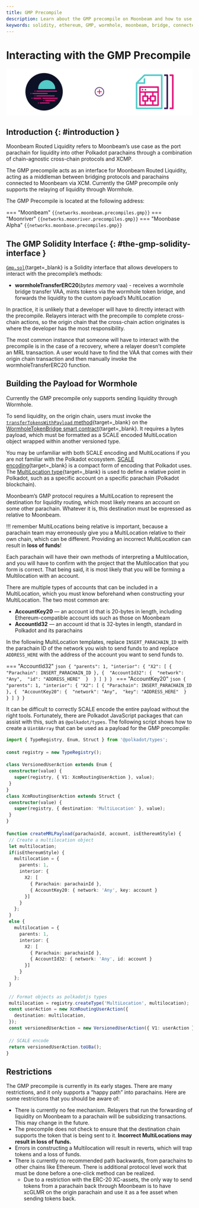 ```yaml
---
title: GMP Precompile
description: Learn about the GMP precompile on Moonbeam and how to use it with the Moonbeam Routed Liquidity program provided by bridges like Wormhole.
keywords: solidity, ethereum, GMP, wormhole, moonbeam, bridge, connected, contracts, MRL
---
```


# Interacting with the GMP Precompile

![GMP Precompile Moonbeam Banner](/images/builders/pallets-precompiles/precompiles/gmp/gmp-banner.png)

## Introduction {: #introduction } 

Moonbeam Routed Liquidity refers to Moonbeam’s use case as the port parachain for liquidity into other Polkadot parachains through a combination of chain-agnostic cross-chain protocols and XCMP. 

The GMP precompile acts as an interface for Moonbeam Routed Liquidity, acting as a middleman between bridging protocols and parachains connected to Moonbeam via XCM. Currently the GMP precompile only supports the relaying of liquidity through Wormhole.

The GMP Precompile is located at the following address:  

=== "Moonbeam"
     ```
     {{networks.moonbeam.precompiles.gmp}}
     ```
=== "Moonriver"
     ```
     {{networks.moonriver.precompiles.gmp}}
     ```
=== "Moonbase Alpha"
     ```
     {{networks.moonbase.precompiles.gmp}}
     ```

## The GMP Solidity Interface {: #the-gmp-solidity-interface }

[`Gmp.sol`](https://github.com/PureStake/moonbeam/blob/master/precompiles/gmp/Gmp.sol){target=_blank} is a Solidity interface that allows developers to interact with the precompile’s methods:  

- **wormholeTransferERC20**(*bytes memory* vaa) - receives a wormhole bridge transfer VAA, mints tokens via the wormhole token bridge, and forwards the liquidity to the custom payload’s MultiLocation

In practice, it is unlikely that a developer will have to directly interact with the precompile. Relayers interact with the precompile to complete cross-chain actions, so the origin chain that the cross-chain action originates is where the developer has the most responsibility.

The most common instance that someone will have to interact with the precompile is in the case of a recovery, where a relayer doesn’t complete an MRL transaction. A user would have to find the VAA that comes with their origin chain transaction and then manually invoke the wormholeTransferERC20 function.

## Building the Payload for Wormhole

Currently the GMP precompile only supports sending liquidity through Wormhole.  

To send liquidity, on the origin chain, users must invoke the [`transferTokensWithPayload` method](https://book.wormhole.com/technical/evm/tokenLayer.html#contract-controlled-transfer){target=_blank} on the [WormholeTokenBridge smart contract](https://github.com/wormhole-foundation/wormhole/blob/main/ethereum/contracts/bridge/interfaces/ITokenBridge.sol){target=_blank}. It requires a bytes payload, which must be formatted as a SCALE encoded MultiLocation object wrapped within another versioned type.  

You may be unfamiliar with both SCALE encoding and MultiLocations if you are not familiar with the Polkadot ecosystem. [SCALE encoding](https://docs.substrate.io/reference/scale-codec/){target=_blank} is a compact form of encoding that Polkadot uses. The [MultiLocation type](https://wiki.polkadot.network/docs/learn-xcvm){target=_blank} is used to define a relative point in Polkadot, such as a specific account on a specific parachain (Polkadot blockchain).  

Moonbeam’s GMP protocol requires a MultiLocation to represent the destination for liquidity routing, which most likely means an account on some other parachain. Whatever it is, this destination must be expressed as relative to Moonbeam.  

!!! remember
    MultiLocations being relative is important, because a parachain team may erroneously give you a MultiLocation relative to their own chain, which can be different. Providing an incorrect MultiLocation can result in **loss of funds**!   

Each parachain will have their own methods of interpreting a Multilocation, and you will have to confirm with the project that the Multilocation that you form is correct. That being said, it is most likely that you will be forming a Multilocation with an account.

There are multiple types of accounts that can be included in a MultiLocation, which you must know beforehand when constructing your MultiLocation. The two most common are:

- **AccountKey20** — an account id that is 20-bytes in length, including Ethereum-compatible account ids such as those on Moonbeam
- **AccountId32** — an account id that is 32-bytes in length, standard in Polkadot and its parachains

In the following MultiLocation templates, replace `INSERT_PARACHAIN_ID` with the parachain ID of the network you wish to send funds to and replace `ADDRESS_HERE` with the address of the account you want to send funds to.  

=== "AccountId32"
    ```json
    {
        "parents": 1,
        "interior": {
            "X2": [
                { "Parachain": INSERT_PARACHAIN_ID },
                { 
                    "AccountId32": { 
                        "network": "Any", 
                        "id": "ADDRESS_HERE" 
                    } 
                }
            ]
        }
    }
    ```
=== "AccountKey20"
    ```json
    {
        "parents": 1,
        "interior": {
            "X2": [
                { "Parachain": INSERT_PARACHAIN_ID },
                { 
                    "AccountKey20": { 
                        "network": "Any", 
                        "key": "ADDRESS_HERE" 
                    } 
                }
            ]
        }
    }
    ```

It can be difficult to correctly SCALE encode the entire payload without the right tools. Fortunately, there are Polkadot JavaScript packages that can assist with this, such as `@polkadot/types`. The following script shows how to create a `Uint8Array` that can be used as a payload for the GMP precompile:  

```typescript
import { TypeRegistry, Enum, Struct } from '@polkadot/types';

const registry = new TypeRegistry();

class VersionedUserAction extends Enum {
 constructor(value) {
   super(registry, { V1: XcmRoutingUserAction }, value);
 }
}
class XcmRoutingUserAction extends Struct {
 constructor(value) {
   super(registry, { destination: 'MultiLocation' }, value);
 }
}

function createMRLPayload(parachainId, account, isEthereumStyle) {
 // Create a multilocation object
 let multilocation;
 if(isEthereumStyle) {
   multilocation = {
     parents: 1,
     interior: {
       X2: [
         { Parachain: parachainId },
         { AccountKey20: { network: 'Any', key: account }
       }]
     }
   };
 }
 else {
   multilocation = {
     parents: 1,
     interior: {
       X2: [
         { Parachain: parachainId },
         { AccountId32: { network: 'Any', id: account }
       }]
     }
   };
 }

 // Format objects as polkadotjs types
 multilocation = registry.createType('MultiLocation', multilocation);
 const userAction = new XcmRoutingUserAction({
   destination: multilocation,
 });
 const versionedUserAction = new VersionedUserAction({ V1: userAction });

 // SCALE encode
 return versionedUserAction.toU8a();
}
```

## Restrictions 

The GMP precompile is currently in its early stages. There are many restrictions, and it only supports a “happy path” into parachains. Here are some restrictions that you should be aware of:

- There is currently no fee mechanism. Relayers that run the forwarding of liquidity on Moonbeam to a parachain will be subsidizing transactions. This may change in the future.
- The precompile does not check to ensure that the destination chain supports the token that is being sent to it. **Incorrect MultiLocations may result in loss of funds.**
- Errors in constructing a Multilocation will result in reverts, which will trap tokens and a loss of funds.
- There is currently no recommended path backwards, from parachains to other chains like Ethereum. There is additional protocol level work that must be done before a one-click method can be realized.
    - Due to a restriction with the ERC-20 XC-assets, the only way to send tokens from a parachain back through Moonbeam is to have xcGLMR on the origin parachain and use it as a fee asset when sending tokens back.  
